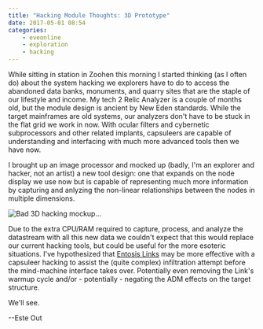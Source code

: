 ```yaml
---
title: "Hacking Module Thoughts: 3D Prototype"
date: 2017-05-01 08:54
categories:
    - eveonline
    - exploration
    - hacking
---
```


While sitting in station in Zoohen this morning I started thinking (as I often do) about the system hacking we explorers have to do to access the abandoned data banks, monuments, and quarry sites that are the staple of our lifestyle and income. My tech 2 Relic Analyzer is a couple of months old, but the module design is ancient by New Eden standards. While the target mainframes are old systems, our analyzers don't have to be stuck in the flat grid we work in now. With ocular filters and cybernetic subprocessors and other related implants, capsuleers are capable of understanding and interfacing with much more advanced tools then we have now.

I brought up an image processor and mocked up (badly, I'm an explorer and hacker, not an artist) a new tool design: one that expands on the node display we use now but is capable of representing much more information by capturing and anlyzing the non-linear relationships between the nodes in multiple dimensions.

![Bad 3D hacking mockup...](http://i.imgur.com/qLbsXO0.png)

Due to the extra CPU/RAM required to capture, process, and analyze the datastream with all this new data we couldn't expect that this would replace our current hacking tools, but could be useful for the more esoteric situations. I've hypothesized that [Entosis Links](https://wiki.eveuniversity.org/Entosis_Link) may be more effective with a capsuleer hacking to assist the (quite complex) infiltration attempt before the mind-machine interface takes over. Potentially even removing the Link's warmup cycle and/or - potentially - negating the ADM effects on the target structure.

We'll see.

--Este Out